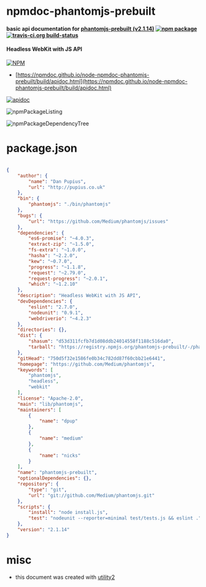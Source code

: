 # npmdoc-phantomjs-prebuilt

#### basic api documentation for  [phantomjs-prebuilt (v2.1.14)](https://github.com/Medium/phantomjs)  [![npm package](https://img.shields.io/npm/v/npmdoc-phantomjs-prebuilt.svg?style=flat-square)](https://www.npmjs.org/package/npmdoc-phantomjs-prebuilt) [![travis-ci.org build-status](https://api.travis-ci.org/npmdoc/node-npmdoc-phantomjs-prebuilt.svg)](https://travis-ci.org/npmdoc/node-npmdoc-phantomjs-prebuilt)

#### Headless WebKit with JS API

[![NPM](https://nodei.co/npm/phantomjs-prebuilt.png?downloads=true&downloadRank=true&stars=true)](https://www.npmjs.com/package/phantomjs-prebuilt)

- [https://npmdoc.github.io/node-npmdoc-phantomjs-prebuilt/build/apidoc.html](https://npmdoc.github.io/node-npmdoc-phantomjs-prebuilt/build/apidoc.html)

[![apidoc](https://npmdoc.github.io/node-npmdoc-phantomjs-prebuilt/build/screenCapture.buildCi.browser.%252Ftmp%252Fbuild%252Fapidoc.html.png)](https://npmdoc.github.io/node-npmdoc-phantomjs-prebuilt/build/apidoc.html)

![npmPackageListing](https://npmdoc.github.io/node-npmdoc-phantomjs-prebuilt/build/screenCapture.npmPackageListing.svg)

![npmPackageDependencyTree](https://npmdoc.github.io/node-npmdoc-phantomjs-prebuilt/build/screenCapture.npmPackageDependencyTree.svg)



# package.json

```json

{
    "author": {
        "name": "Dan Pupius",
        "url": "http://pupius.co.uk"
    },
    "bin": {
        "phantomjs": "./bin/phantomjs"
    },
    "bugs": {
        "url": "https://github.com/Medium/phantomjs/issues"
    },
    "dependencies": {
        "es6-promise": "~4.0.3",
        "extract-zip": "~1.5.0",
        "fs-extra": "~1.0.0",
        "hasha": "~2.2.0",
        "kew": "~0.7.0",
        "progress": "~1.1.8",
        "request": "~2.79.0",
        "request-progress": "~2.0.1",
        "which": "~1.2.10"
    },
    "description": "Headless WebKit with JS API",
    "devDependencies": {
        "eslint": "2.7.0",
        "nodeunit": "0.9.1",
        "webdriverio": "~4.2.3"
    },
    "directories": {},
    "dist": {
        "shasum": "d53d311fcfb7d1d08ddb24014558f1188c516da0",
        "tarball": "https://registry.npmjs.org/phantomjs-prebuilt/-/phantomjs-prebuilt-2.1.14.tgz"
    },
    "gitHead": "750d5f32e1586fe0b34c782dd87f60cbb21e6441",
    "homepage": "https://github.com/Medium/phantomjs",
    "keywords": [
        "phantomjs",
        "headless",
        "webkit"
    ],
    "license": "Apache-2.0",
    "main": "lib/phantomjs",
    "maintainers": [
        {
            "name": "dpup"
        },
        {
            "name": "medium"
        },
        {
            "name": "nicks"
        }
    ],
    "name": "phantomjs-prebuilt",
    "optionalDependencies": {},
    "repository": {
        "type": "git",
        "url": "git://github.com/Medium/phantomjs.git"
    },
    "scripts": {
        "install": "node install.js",
        "test": "nodeunit --reporter=minimal test/tests.js && eslint ."
    },
    "version": "2.1.14"
}
```



# misc
- this document was created with [utility2](https://github.com/kaizhu256/node-utility2)
